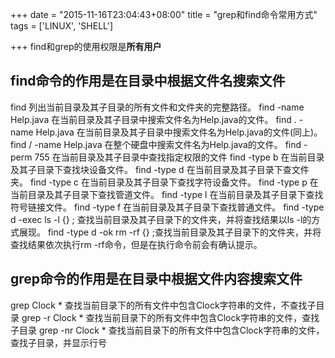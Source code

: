+++
date = "2015-11-16T23:04:43+08:00"
title = "grep和find命令常用方式"
tags = ['LINUX', 'SHELL']

+++
find和grep的使用权限是**所有用户**

## find命令的作用是在目录中根据文件名搜索文件

find 列出当前目录及其子目录的所有文件和文件夹的完整路径。
find -name Help.java 在当前目录及其子目录中搜索文件名为Help.java的文件。
find . -name Help.java 在当前目录及其子目录中搜索文件名为Help.java的文件(同上)。
find / -name Help.java 在整个硬盘中搜索文件名为Help.java的文件。
find -perm 755 在当前目录及其子目录中查找指定权限的文件
find -type b 在当前目录及其子目录下查找块设备文件。
find -type d 在当前目录及其子目录下查文件夹。
find -type c 在当前目录及其子目录下查找字符设备文件。
find -type p 在当前目录及其子目录下查找管道文件。
find -type l 在当前目录及其子目录下查找符号链接文件。
find -type f 在当前目录及其子目录下查找普通文件。
find -type d -exec ls -l {} \; 查找当前目录及其子目录下的文件夹，并将查找结果以ls -l的方式展现。
find -type d -ok rm -rf {} \;查找当前目录及其子目录下的文件夹，并将查找结果依次执行rm -rf命令，但是在执行命令前会有确认提示。

## grep命令的作用是在目录中根据文件内容搜索文件

grep Clock * 查找当前目录下的所有文件中包含Clock字符串的文件，不查找子目录
grep -r Clock * 查找当前目录下的所有文件中包含Clock字符串的文件，查找子目录
grep -nr Clock * 查找当前目录下的所有文件中包含Clock字符串的文件，查找子目录，并显示行号